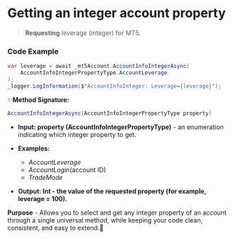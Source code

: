 # Getting an integer account property

> **Requesting** leverage (integer) for MT5.

### Code Example

```csharp
var leverage = await _mt5Account.AccountInfoIntegerAsync(
    AccountInfoIntegerPropertyType.AccountLeverage
);
_logger.LogInformation($"AccountInfoInteger: Leverage={leverage}");
```

✨**Method Signature:** 
```csharp
AccountInfoIntegerAsync(AccountInfoIntegerPropertyType property)
```

* **Input: property (AccountInfoIntegerPropertyType)** - an enumeration indicating which integer property to get.

* **Examples:** 
   * _AccountLeverage_
   * _AccountLogin_(account ID)
   * _TradeMode_

* **Output: Int - the value of the requested property (for example, leverage = 100).**

**Purpose** - Allows you to select and get any integer property of an account through a single universal method, while keeping your code clean, consistent, and easy to extend.🚀
